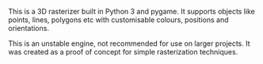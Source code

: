 This is a 3D rasterizer built in Python 3 and pygame. It supports objects like points, lines, polygons etc with customisable colours, positions and orientations.

This is an unstable engine, not recommended for use on larger projects. It was created as a proof of concept for simple rasterization techniques.
